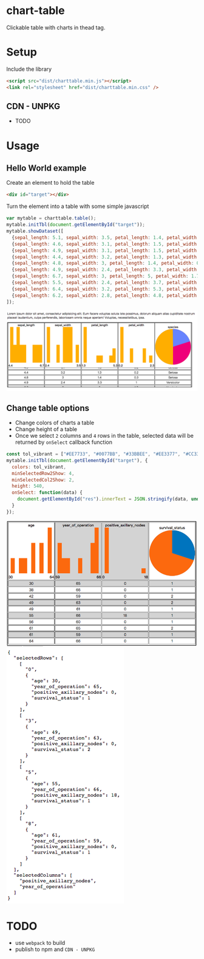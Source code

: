 # chart-table
Clickable table with charts in thead tag. 

# Setup

Include the library

```html
<script src="dist/charttable.min.js"></script>
<link rel="stylesheet" href="dist/charttable.min.css" />  
```

## CDN - UNPKG
* TODO

# Usage
## Hello World example
Create an element to hold the table

```html
<div id="target"></div>
```

Turn the element into a table with some simple javascript

```javascript
var mytable = charttable.table();
mytable.initTbl(document.getElementById("target"));
mytable.showDataset([
  {sepal_length: 5.1, sepal_width: 3.5, petal_length: 1.4, petal_width: 0.2, species: 'Setosa'},
  {sepal_length: 4.6, sepal_width: 3.1, petal_length: 1.5, petal_width: 0.2, species: 'Setosa'},
  {sepal_length: 4.9, sepal_width: 3.1, petal_length: 1.5, petal_width: 0.2, species: 'Setosa'},
  {sepal_length: 4.4, sepal_width: 3.2, petal_length: 1.3, petal_width: 0.2, species: 'Setosa'},
  {sepal_length: 4.8, sepal_width: 3, petal_length: 1.4, petal_width: 0.3, species: 'Setosa'},
  {sepal_length: 4.9, sepal_width: 2.4, petal_length: 3.3, petal_width: 1, species: 'Versicolor'},
  {sepal_length: 6.7, sepal_width: 3, petal_length: 5, petal_width: 1.7, species: 'Versicolor'},
  {sepal_length: 5.5, sepal_width: 2.4, petal_length: 3.7, petal_width: 1, species: 'Versicolor'},
  {sepal_length: 6.4, sepal_width: 3.2, petal_length: 5.3, petal_width: 2.3, species: 'Virginica'},
  {sepal_length: 6.2, sepal_width: 2.8, petal_length: 4.8, petal_width: 1.8, species: 'Virginica'}
]);
```

![iris](imgs/iris.png)

## Change table options
* Change colors of charts a table
* Change height of a table
* Once we select `2` columns and `4` rows in the table, selected data will be returned by `onSelect` callback function

```javascript
const tol_vibrant = ["#EE7733", "#0077BB", "#33BBEE", "#EE3377", "#CC3311", "#009988"];
mytable.initTbl(document.getElementById("target"), {
  colors: tol_vibrant,
  minSelectedRow2Show: 4,
  minSelectedCol2Show: 2,
  height: 540,
  onSelect: function(data) {
    document.getElementById("res").innerText = JSON.stringify(data, undefined, 2);
  }
});
```

![health](imgs/health.png)
![health2](imgs/health2.png)

# TODO
* use `webpack` to build
* publish to npm and `CDN - UNPKG`




